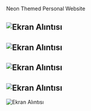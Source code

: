 Neon Themed Personal Website

![Ekran Alıntısı](https://github.com/Goynucek/BioWebsiteFrontend/assets/78232847/3a6e97de-604e-4bfb-82d6-f6e045463ead)
-
![Ekran Alıntısı](https://github.com/Goynucek/BioWebsiteFrontend/assets/78232847/9e10934b-b0fc-4ed0-ad2a-b5c87ca9eb0a)
-
![Ekran Alıntısı](https://github.com/Goynucek/BioWebsiteFrontend/assets/78232847/bd96fc90-01c7-4f9c-a177-4e99d6e9b03b)
-
![Ekran Alıntısı](https://github.com/Goynucek/BioWebsiteFrontend/assets/78232847/2d128744-face-4d1f-8732-0adf9ffdd893)
-
![Ekran Alıntısı](https://github.com/Goynucek/BioWebsiteFrontend/assets/78232847/a5c37776-9ea5-48dc-b32c-c17de08a178d)
